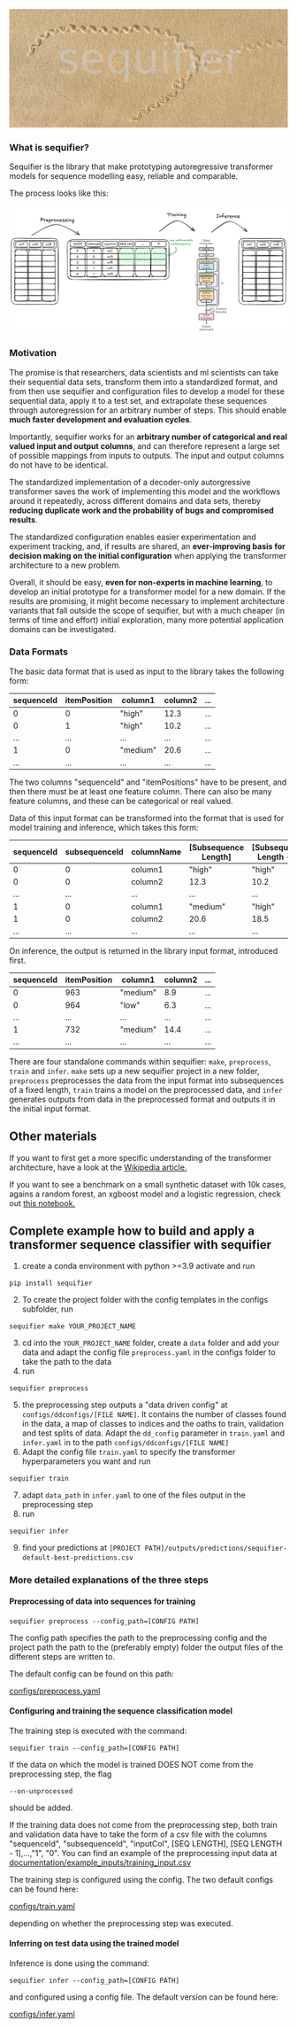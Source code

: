 <img src="./design/sequifier.png">


### What is sequifier?

Sequifier is the library that make prototyping autoregressive transformer models for sequence modelling easy, reliable and comparable.

The process looks like this:

<img src="./design/sequifier-illustration.png">


### Motivation

The promise is that researchers, data scientists and ml scientists can take their sequential data sets, transform them into a standardized format, and from then use sequifier and configuration files to develop a model for these sequential data, apply it to a test set, and extrapolate these sequences through autoregression for an arbitrary number of steps. This should enable **much faster development and evaluation cycles**.

Importantly, sequifier works for an **arbitrary number of categorical and real valued input and output columns**, and can therefore represent a large set of possible mappings from inputs to outputs. The input and output columns do not have to be identical.

The standardized implementation of a decoder-only autorgressive transformer saves the work of implementing this model and the workflows around it repeatedly, across different domains and data sets, thereby **reducing duplicate work and the probability of bugs and compromised results**.

The standardized configuration enables easier experimentation and experiment tracking, and, if results are shared, an **ever-improving basis for decision making on the initial configuration** when applying the transformer architecture to a new problem.

Overall, it should be easy, **even for non-experts in machine learning**, to develop an initial prototype for a transformer model for a new domain. If the results are promising, it might become necessary to implement architecture variants that fall outside the scope of sequifier, but with a much cheaper (in terms of time and effort) initial exploration, many more potential application domains can be investigated.

### Data Formats

The basic data format that is used as input to the library takes the following form:

|sequenceId|itemPosition|column1|column2|...|
|----------|------------|-------|-------|---|
|0|0|"high"|12.3|...|
|0|1|"high"|10.2|...|
|...|...|...|...|...|
|1|0|"medium"|20.6|...|
|...|...|...|...|...|

The two columns "sequenceId" and "itemPositions" have to be present, and then there must be at least one feature column. There can also be many feature columns, and these can be categorical or real valued.

Data of this input format can be transformed into the format that is used for model training and inference, which takes this form:

|sequenceId|subsequenceId|columnName|[Subsequence Length]|[Subsequence Length - 1]|...|0|
|----------|-------------|----------|--------------------|------------------------|---|-|
|0|0|column1|"high"|"high"|...|"low"|
|0|0|column2|12.3|10.2|...|14.9|
|...|...|...|...|...|...|...|
|1|0|column1|"medium"|"high"|...|"medium"|
|1|0|column2|20.6|18.5|...|21.6|
|...|...|...|...|...|...|...|

On inference, the output is returned in the library input format, introduced first.

|sequenceId|itemPosition|column1|column2|...|
|----------|------------|-------|-------|---|
|0|963|"medium"|8.9|...|
|0|964|"low"|6.3|...|
|...|...|...|...|...|
|1|732|"medium"|14.4|...|
|...|...|...|...|...|


There are four standalone commands within sequifier: `make`, `preprocess`, `train` and `infer`. `make` sets up a new sequifier project in a new folder, `preprocess` preprocesses the data from the input format into subsequences of a fixed length, `train` trains a model on the preprocessed data, and `infer` generates outputs from data in the preprocessed format and outputs it in the initial input format.




## Other materials
If you want to first get a more specific understanding of the transformer architecture, have a look at
the [Wikipedia article.](https://en.wikipedia.org/wiki/Transformer_(machine_learning_model))

If you want to see a benchmark on a small synthetic dataset with 10k cases, agains a random forest,
an xgboost model and a logistic regression, check out [this notebook.](./documentation/demos/benchmark-small-data.ipynb)


## Complete example how to build and apply a transformer sequence classifier with sequifier

1. create a conda environment with python >=3.9 activate and run
```console
pip install sequifier
```
2. To create the project folder with the config templates in the configs subfolder, run
```console
sequifier make YOUR_PROJECT_NAME
```
3. cd into the `YOUR_PROJECT_NAME` folder, create a `data` folder and add your data and adapt the config file `preprocess.yaml` in the configs folder to take the path to the data
4. run
```console
sequifier preprocess
```
5. the preprocessing step outputs a "data driven config" at `configs/ddconfigs/[FILE NAME]`. It contains the number of classes found in the data, a map of classes to indices and the oaths to train, validation and test splits of data. Adapt the `dd_config` parameter in `train.yaml` and `infer.yaml` in to the path `configs/ddconfigs/[FILE NAME]`
6. Adapt the config file `train.yaml` to specify the transformer hyperparameters you want and run
```console
sequifier train
```
7. adapt `data_path` in `infer.yaml` to one of the files output in the preprocessing step
8. run
```console
sequifier infer
```
9. find your predictions at `[PROJECT PATH]/outputs/predictions/sequifier-default-best-predictions.csv`


### More detailed explanations of the three steps
#### Preprocessing of data into sequences for training

```console
sequifier preprocess --config_path=[CONFIG PATH]
```

The config path specifies the path to the preprocessing config and the project
path the path to the (preferably empty) folder the output files of the different
steps are written to.

The default config can be found on this path:

[configs/preprocess.yaml](./configs/preprocess.yaml)


#### Configuring and training the sequence classification model

The training step is executed with the command:

```console
sequifier train --config_path=[CONFIG PATH]
```

If the data on which the model is trained DOES NOT come from the preprocessing step, the flag

```console
--on-unprocessed
```

should be added.

If the training data does not come from the preprocessing step, both train and validation
data have to take the form of a csv file with the columns "sequenceId", "subsequenceId", "inputCol", [SEQ LENGTH], [SEQ LENGTH - 1],...,"1", "0".
You can find an example of the preprocessing input data at [documentation/example_inputs/training_input.csv](./documentation/example_inputs/training_input.csv)

The training step is configured using the config. The two default configs can be found here:

[configs/train.yaml](./configs/train.yaml)

depending on whether the preprocessing step was executed.


#### Inferring on test data using the trained model

Inference is done using the command:

```console
sequifier infer --config_path=[CONFIG PATH]
```

and configured using a config file. The default version can be found here:

[configs/infer.yaml](./configs/infer.yaml)

